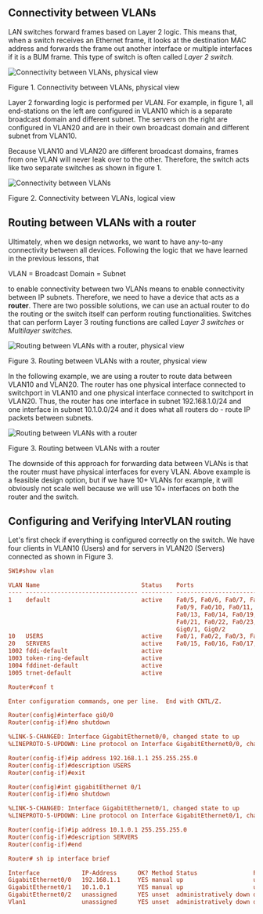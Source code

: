 ## Connectivity between VLANs

LAN switches forward frames based on Layer 2 logic. This means that, when a switch receives an Ethernet frame, it looks at the destination MAC address and forwards the frame out another interface or multiple interfaces if it is a BUM frame. This type of switch is often called *Layer 2 switch.* 

![Connectivity between VLANs, physical view](https://www.networkacademy.io/sites/default/files/inline-images/VLANs%20routing%20physical%20view_0.png)

Figure 1. Connectivity between VLANs, physical view

Layer 2 forwarding logic is performed per VLAN. For example, in figure 1, all end-stations on the left are configured in VLAN10 which is a separate broadcast domain and different subnet. The servers on the right are configured in VLAN20 and are in their own broadcast domain and different subnet from VLAN10. 

Because VLAN10 and VLAN20 are different broadcast domains, frames from one VLAN will never leak over to the other. Therefore, the switch acts like two separate switches as shown in figure 1.

![Connectivity between VLANs](https://www.networkacademy.io/sites/default/files/inline-images/VLANs%20routing.gif)

Figure 2. Connectivity between VLANs, logical view

## Routing between VLANs with a router

Ultimately, when we design networks, we want to have any-to-any connectivity between all devices. Following the logic that we have learned in the previous lessons, that

VLAN = Broadcast Domain = Subnet

to enable connectivity between two VLANs means to enable connectivity between IP subnets. Therefore, we need to have a device that acts as a **router**. There are two possible solutions, we can use an actual router to do the routing or the switch itself can perform routing functionalities. Switches that can perform Layer 3 routing functions are called *Layer 3 switches* or *Multilayer switches.* 

![Routing between VLANs with a router, physical view](https://www.networkacademy.io/sites/default/files/inline-images/Routing%20between%20VLANs%20with%20a%20router%2C%20logical%20view.png)

Figure 3. Routing between VLANs with a router, physical view

In the following example, we are using a router to route data between VLAN10 and VLAN20. The router has one physical interface connected to switchport in VLAN10 and one physical interface connected to switchport in VLAN20. Thus, the router has one interface in subnet 192.168.1.0/24 and one interface in subnet 10.1.0.0/24 and it does what all routers do - route IP packets between subnets.

![Routing between VLANs with a router](https://www.networkacademy.io/sites/default/files/inline-images/VLANs%20routing%20with%20router.gif)

Figure 3. Routing between VLANs with a router

The downside of this approach for forwarding data between VLANs is that the router must have physical interfaces for every VLAN. Above example is a feasible design option, but if we have 10+ VLANs for example, it will obviously not scale well because we will use 10+ interfaces on both the router and the switch. 

## Configuring and Verifying InterVLAN routing

Let's first check if everything is configured correctly on the switch. We have four clients in VLAN10 (Users) and for servers in VLAN20 (Servers) connected as shown in Figure 3.

```ini
SW1#show vlan

VLAN Name                             Status    Ports
---- -------------------------------- --------- -------------------------------
1    default                          active    Fa0/5, Fa0/6, Fa0/7, Fa0/8
                                                Fa0/9, Fa0/10, Fa0/11, Fa0/12
                                                Fa0/13, Fa0/14, Fa0/19, Fa0/20
                                                Fa0/21, Fa0/22, Fa0/23, Fa0/24
                                                Gig0/1, Gig0/2
10   USERS                            active    Fa0/1, Fa0/2, Fa0/3, Fa0/4
20   SERVERS                          active    Fa0/15, Fa0/16, Fa0/17, Fa0/18
1002 fddi-default                     active    
1003 token-ring-default               active    
1004 fddinet-default                  active    
1005 trnet-default                    active    
```
```ini
Router#conf t

Enter configuration commands, one per line.  End with CNTL/Z.

Router(config)#interface gi0/0
Router(config-if)#no shutdown 

%LINK-5-CHANGED: Interface GigabitEthernet0/0, changed state to up
%LINEPROTO-5-UPDOWN: Line protocol on Interface GigabitEthernet0/0, changed state to up

Router(config-if)#ip address 192.168.1.1 255.255.255.0
Router(config-if)#description USERS
Router(config-if)#exit

Router(config)#int gigabitEthernet 0/1
Router(config-if)#no shutdown 

%LINK-5-CHANGED: Interface GigabitEthernet0/1, changed state to up
%LINEPROTO-5-UPDOWN: Line protocol on Interface GigabitEthernet0/1, changed state to up

Router(config-if)#ip address 10.1.0.1 255.255.255.0
Router(config-if)#description SERVERS
Router(config-if)#end
```



```ini
Router# sh ip interface brief

Interface            IP-Address      OK? Method Status                Protocol 
GigabitEthernet0/0   192.168.1.1     YES manual up                    up 
GigabitEthernet0/1   10.1.0.1        YES manual up                    up 
GigabitEthernet0/2   unassigned      YES unset  administratively down down 
Vlan1                unassigned      YES unset  administratively down down
```